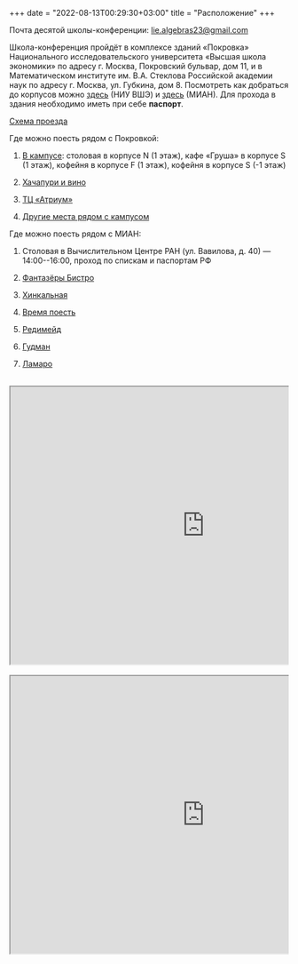 +++
date = "2022-08-13T00:29:30+03:00"
title = "Расположение"
+++

Почта десятой школы-конференции: [lie.algebras23@gmail.com](mailto:lie.algebras23@gmail.com)

Школа-конференция пройдёт в комплексе зданий «Покровка» Национального исследовательского университета «Высшая школа экономики» по адресу г. Москва, Покровский бульвар, дом 11, и в Математическом институте им. В.А. Стеклова Российской академии наук по адресу г. Москва, ул. Губкина, дом 8. Посмотреть как добраться до корпусов можно [здесь](https://www.hse.ru/buildinghse/pokrovka/map) (НИУ ВШЭ) и [здесь](https://mi-ras.ru/index.php?c=map) (МИАН). Для прохода в здания необходимо иметь при себе **паспорт**.


[Схема проезда](https://yandex.ru/maps/?um=constructor%3A4a91b7879927505b6e5280e0a8a6b49030b80758c29961066c2c34558278ec6a&source=constructorLink)


Где можно поесть рядом с Покровкой:

1. [В кампусе](https://www.hse.ru/buildinghse/dining/pokrov11): столовая в корпусе N (1 этаж), кафе «Груша» в корпусе S (1 этаж), кофейня в корпусе F (1 этаж), кофейня в корпусе S (-1 этаж)

2. [Хачапури и вино](https://yandex.ru/maps/org/khachapuri_i_vino/65958839449/?ll=37.647186%2C55.759711&z=16.02)

3. [ТЦ «Атриум»](https://yandex.ru/profile/1010479265?no-distribution=1&source=wizbiz_new_map_single)

4. [Другие места рядом с кампусом](https://www.hse.ru/buildinghse/pokrovka/out-eat) 


Где можно поесть рядом с МИАН:

1. Столовая в Вычислительном Центре РАН (ул. Вавилова, д. 40) — 14:00--16:00, проход по спискам и паспортам РФ


2. [Фантазёры Бистро](https://yandex.ru/maps/org/fantazyory_bistro/139051402869/?from=tabbar&ll=37.557805%2C55.694531&source=serp_navig&z=16.01)

3. [Хинкальная](https://yandex.ru/maps/org/khinkalnaya/1167156601/?from=tabbar&ll=37.556969%2C55.695526&source=serp_navig&z=17)

4. [Время поесть](https://yandex.ru/maps/org/vremya_poyest/57801395049/?from=tabbar&ll=37.562656%2C55.692609&source=serp_navig&z=16.41)

5. [Редимейд](https://yandex.ru/maps/213/moscow/?from=tabbar&ll=37.561946%2C55.696541&mode=poi&poi%5Bpoint%5D=37.561882%2C55.696861&poi%5Buri%5D=ymapsbm1%3A%2F%2Forg%3Foid%3D1208085510&source=serp_navig&z=19)

6. [Гудман](https://yandex.ru/maps/213/moscow/?from=tabbar&ll=37.561946%2C55.696541&mode=poi&poi%5Bpoint%5D=37.561699%2C55.696757&poi%5Buri%5D=ymapsbm1%3A%2F%2Forg%3Foid%3D1334458145&source=serp_navig&z=19)

7. [Ламаро](https://yandex.ru/maps/213/moscow/?from=tabbar&ll=37.562336%2C55.692397&mode=poi&poi%5Bpoint%5D=37.562015%2C55.692272&poi%5Buri%5D=ymapsbm1%3A%2F%2Forg%3Foid%3D111010426281&source=serp_navig&z=18.6)


<div align="center">

<br>

<div style="position:relative;overflow:hidden;"><a href="https://yandex.ru/maps/org/vysshaya_shkola_ekonomiki/1074710983/?utm_medium=mapframe&utm_source=maps" style="color:#eee;font-size:12px;position:absolute;top:0px;">Высшая школа экономики</a><a href="https://yandex.ru/maps/213/moscow/category/university_college/184106140/?utm_medium=mapframe&utm_source=maps" style="color:#eee;font-size:12px;position:absolute;top:14px;">ВУЗ в Москве</a><iframe src="https://yandex.ru/map-widget/v1/-/CCURnMa6cA" width="700" height="500" frameborder="1" allowfullscreen="true" style="position:relative;"></iframe></div>

<br>

<div style="position:relative;overflow:hidden;"><a href="https://yandex.ru/maps/org/matematicheskiy_institut_imeni_v_a_steklova_rossiyskoy_akademii_nauk/1017612170/?utm_medium=mapframe&utm_source=maps" style="color:#eee;font-size:12px;position:absolute;top:0px;">Математический институт имени В. А. Стеклова Российской академии наук</a><a href="https://yandex.ru/maps/213/moscow/category/research_institutes/184106192/?utm_medium=mapframe&utm_source=maps" style="color:#eee;font-size:12px;position:absolute;top:14px;">НИИ в Москве</a><a href="https://yandex.ru/maps/213/moscow/category/university_college/184106140/?utm_medium=mapframe&utm_source=maps" style="color:#eee;font-size:12px;position:absolute;top:28px;">ВУЗ в Москве</a><iframe src="https://yandex.ru/map-widget/v1/-/CCUvqSFKWB" width="700" height="500" frameborder="1" allowfullscreen="true" style="position:relative;"></iframe></div>

</div>